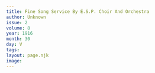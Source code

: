 ```yaml
---
title: Fine Song Service By E.S.P. Choir And Orchestra
author: Unknown
issue: 2
volume: 8
year: 1916
month: 30
day: V
tags:
layout: page.njk
image:
---
```


